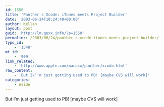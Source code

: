 ```yaml
---
id: 1550
title: 'Panther s Xcode: iTunes meets Project Builder'
date: '2003-06-24T10:24:40+00:00'
author: Kellan
layout: post
guid: 'http://lm.quxx.info/?p=1550'
permalink: /2003/06/24/panther-s-xcode-itunes-meets-project-builder/
typo_id:
    - '1548'
mt_id:
    - '909'
link_related:
    - 'http://www.apple.com/macosx/panther/xcode.html'
raw_content:
    - 'But I\''m just getting used to PB! [maybe CVS will work]'
categories:
    - Aside
---
```


But I’m just getting used to PB! [maybe CVS will work]